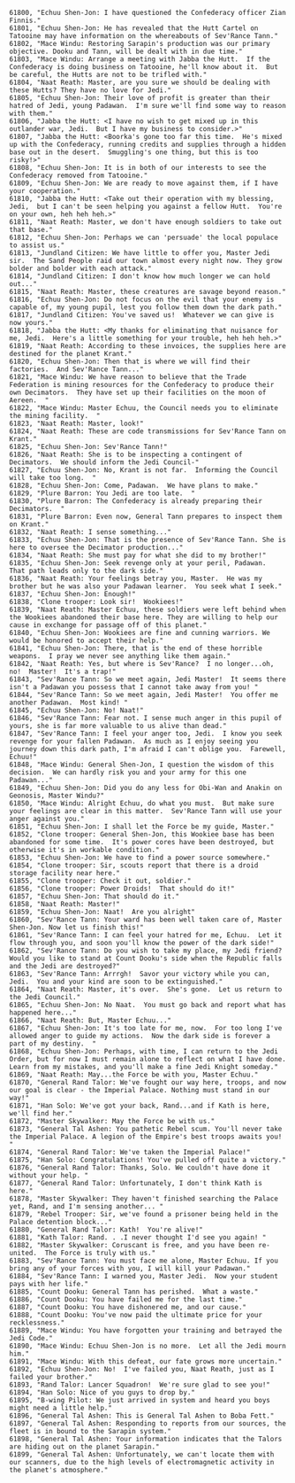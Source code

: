 ﻿```text
61800, "Echuu Shen-Jon: I have questioned the Confederacy officer Zian Finnis."
61801, "Echuu Shen-Jon: He has revealed that the Hutt Cartel on Tatooine may have information on the whereabouts of Sev'Rance Tann."
61802, "Mace Windu: Restoring Sarapin's production was our primary objective. Dooku and Tann, will be dealt with in due time."
61803, "Mace Windu: Arrange a meeting with Jabba the Hutt.  If the Confederacy is doing business on Tatooine, he'll know about it.  But be careful, the Hutts are not to be trifled with."
61804, "Naat Reath: Master, are you sure we should be dealing with these Hutts? They have no love for Jedi."
61805, "Echuu Shen-Jon: Their love of profit is greater than their hatred of Jedi, young Padawan.  I'm sure we'll find some way to reason with them."
61806, "Jabba the Hutt: <I have no wish to get mixed up in this outlander war, Jedi.  But I have my business to consider.>"
61807, "Jabba the Hutt: <Boorka's gone too far this time.  He's mixed up with the Confederacy, running credits and supplies through a hidden base out in the desert.  Smuggling's one thing, but this is too risky!>"
61808, "Echuu Shen-Jon: It is in both of our interests to see the Confederacy removed from Tatooine."
61809, "Echuu Shen-Jon: We are ready to move against them, if I have your cooperation."
61810, "Jabba the Hutt: <Take out their operation with my blessing, Jedi,  but I can't be seen helping you against a fellow Hutt.  You're on your own, heh heh heh.>"
61811, "Naat Reath: Master, we don't have enough soldiers to take out that base."
61812, "Echuu Shen-Jon: Perhaps we can 'persuade' the local populace to assist us."
61813, "Jundland Citizen: We have little to offer you, Master Jedi sir.  The Sand People raid our town almost every night now. They grow bolder and bolder with each attack."
61814, "Jundland Citizen: I don't know how much longer we can hold out..."
61815, "Naat Reath: Master, these creatures are savage beyond reason."
61816, "Echuu Shen-Jon: Do not focus on the evil that your enemy is capable of, my young pupil, lest you follow them down the dark path."
61817, "Jundland Citizen: You've saved us!  Whatever we can give is now yours."
61818, "Jabba the Hutt: <My thanks for eliminating that nuisance for me, Jedi.  Here's a little something for your trouble, heh heh heh.>"
61819, "Naat Reath: According to these invoices, the supplies here are destined for the planet Krant."
61820, "Echuu Shen-Jon: Then that is where we will find their factories.  And Sev'Rance Tann..."
61821, "Mace Windu: We have reason to believe that the Trade Federation is mining resources for the Confederacy to produce their own Decimators.  They have set up their facilities on the moon of Aereen.  "
61822, "Mace Windu: Master Echuu, the Council needs you to eliminate the mining facility.  "
61823, "Naat Reath: Master, look!"
61824, "Naat Reath: These are code transmissions for Sev'Rance Tann on Krant."
61825, "Echuu Shen-Jon: Sev'Rance Tann!"
61826, "Naat Reath: She is to be inspecting a contingent of Decimators.  We should inform the Jedi Council-"
61827, "Echuu Shen-Jon: No, Krant is not far.  Informing the Council will take too long.  "
61828, "Echuu Shen-Jon: Come, Padawan.  We have plans to make."
61829, "Plure Barron: You Jedi are too late.  "
61830, "Plure Barron: The Confederacy is already preparing their Decimators.  "
61831, "Plure Barron: Even now, General Tann prepares to inspect them on Krant."
61832, "Naat Reath: I sense something..."
61833, "Echuu Shen-Jon: That is the presence of Sev'Rance Tann. She is here to oversee the Decimator production..."
61834, "Naat Reath: She must pay for what she did to my brother!"
61835, "Echuu Shen-Jon: Seek revenge only at your peril, Padawan.  That path leads only to the dark side."
61836, "Naat Reath: Your feelings betray you, Master.  He was my brother but he was also your Padawan learner.  You seek what I seek."
61837, "Echuu Shen-Jon: Enough!"
61838, "Clone trooper: Look sir!  Wookiees!"
61839, "Naat Reath: Master Echuu, these soldiers were left behind when the Wookiees abandoned their base here. They are willing to help our cause in exchange for passage off of this planet."
61840, "Echuu Shen-Jon: Wookiees are fine and cunning warriors. We would be honored to accept their help."
61841, "Echuu Shen-Jon: There, that is the end of these horrible weapons.  I pray we never see anything like them again."
61842, "Naat Reath: Yes, but where is Sev'Rance?  I no longer...oh, no!  Master!  It's a trap!"
61843, "Sev'Rance Tann: So we meet again, Jedi Master!  It seems there isn't a Padawan you possess that I cannot take away from you! "
61844, "Sev'Rance Tann: So we meet again, Jedi Master!  You offer me another Padawan.  Most kind! "
61845, "Echuu Shen-Jon: No! Naat!"
61846, "Sev'Rance Tann: Fear not. I sense much anger in this pupil of yours, she is far more valuable to us alive than dead."
61847, "Sev'Rance Tann: I feel your anger too, Jedi.  I know you seek revenge for your fallen Padawan.  As much as I enjoy seeing you journey down this dark path, I'm afraid I can't oblige you.  Farewell, Echuu!"
61848, "Mace Windu: General Shen-Jon, I question the wisdom of this decision.  We can hardly risk you and your army for this one Padawan..."
61849, "Echuu Shen-Jon: Did you do any less for Obi-Wan and Anakin on Geonosis, Master Windu?"
61850, "Mace Windu: Alright Echuu, do what you must.  But make sure your feelings are clear in this matter.  Sev'Rance Tann will use your anger against you."
61851, "Echuu Shen-Jon: I shall let the Force be my guide, Master."
61852, "Clone trooper: General Shen-Jon, this Wookiee base has been abandoned for some time.  It's power cores have been destroyed, but otherwise it's in workable condition."
61853, "Echuu Shen-Jon: We have to find a power source somewhere."
61854, "Clone trooper: Sir, scouts report that there is a droid storage facility near here."
61855, "Clone trooper: Check it out, soldier."
61856, "Clone trooper: Power Droids!  That should do it!"
61857, "Echuu Shen-Jon: That should do it."
61858, "Naat Reath: Master!"
61859, "Echuu Shen-Jon: Naat!  Are you alright"
61860, "Sev'Rance Tann: Your ward has been well taken care of, Master Shen-Jon. Now let us finish this!"
61861, "Sev'Rance Tann: I can feel your hatred for me, Echuu.  Let it flow through you, and soon you'll know the power of the dark side!"
61862, "Sev'Rance Tann: Do you wish to take my place, my Jedi friend?  Would you like to stand at Count Dooku's side when the Republic falls and the Jedi are destroyed?"
61863, "Sev'Rance Tann: Arrrgh!  Savor your victory while you can, Jedi.  You and your kind are soon to be extinguished."
61864, "Naat Reath: Master, it's over.  She's gone.  Let us return to the Jedi Council."
61865, "Echuu Shen-Jon: No Naat.  You must go back and report what has happened here..."
61866, "Naat Reath: But, Master Echuu..."
61867, "Echuu Shen-Jon: It's too late for me, now.  For too long I've allowed anger to guide my actions.  Now the dark side is forever a part of my destiny.  "
61868, "Echuu Shen-Jon: Perhaps, with time, I can return to the Jedi Order, but for now I must remain alone to reflect on what I have done. Learn from my mistakes, and you'll make a fine Jedi Knight someday."
61869, "Naat Reath: May...the Force be with you, Master Echuu."
61870, "General Rand Talor: We've fought our way here, troops, and now our goal is clear - the Imperial Palace. Nothing must stand in our way!"
61871, "Han Solo: We've got your back, Rand...and if Kath is here, we'll find her."
61872, "Master Skywalker: May the Force be with us."
61873, "General Tal Ashen: You pathetic Rebel scum. You'll never take the Imperial Palace. A legion of the Empire's best troops awaits you! "
61874, "General Rand Talor: We've taken the Imperial Palace!"
61875, "Han Solo: Congratulations! You've pulled off quite a victory."
61876, "General Rand Talor: Thanks, Solo. We couldn't have done it without your help. "
61877, "General Rand Talor: Unfortunately, I don't think Kath is here."
61878, "Master Skywalker: They haven't finished searching the Palace yet, Rand, and I'm sensing another... "
61879, "Rebel Trooper: Sir, we've found a prisoner being held in the Palace detention block..."
61880, "General Rand Talor: Kath!  You're alive!"
61881, "Kath Talor: Rand. . .I never thought I'd see you again! "
61882, "Master Skywalker: Coruscant is free, and you have been re-united.  The Force is truly with us."
61883, "Sev'Rance Tann: You must face me alone, Master Echuu. If you bring any of your forces with you, I will kill your Padawan."
61884, "Sev'Rance Tann: I warned you, Master Jedi.  Now your student pays with her life."
61885, "Count Dooku: General Tann has perished.  What a waste."
61886, "Count Dooku: You have failed me for the last time."
61887, "Count Dooku: You have dishonered me, and our cause."
61888, "Count Dooku: You've now paid the ultimate price for your recklessness."
61889, "Mace Windu: You have forgotten your training and betrayed the Jedi Code."
61890, "Mace Windu: Echuu Shen-Jon is no more.  Let all the Jedi mourn him."
61891, "Mace Windu: With this defeat, our fate grows more uncertain."
61892, "Echuu Shen-Jon: No!  I've failed you, Naat Reath, just as I failed your brother."
61893, "Rand Talor: Lancer Squadron!  We're sure glad to see you!"
61894, "Han Solo: Nice of you guys to drop by."
61895, "B-wing Pilot: We just arrived in system and heard you boys might need a little help."
61896, "General Tal Ashen: This is General Tal Ashen to Boba Fett."
61897, "General Tal Ashen: Responding to reports from our sources, the fleet is in bound to the Sarapin system."
61898, "General Tal Ashen: Your information indicates that the Talors are hiding out on the planet Sarapin."
61899, "General Tal Ashen: Unfortunately, we can't locate them with our scanners, due to the high levels of electromagnetic activity in the planet's atmosphere."
```